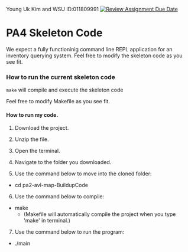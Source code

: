 Young Uk Kim and WSU ID:011809991
[![Review Assignment Due Date](https://classroom.github.com/assets/deadline-readme-button-22041afd0340ce965d47ae6ef1cefeee28c7c493a6346c4f15d667ab976d596c.svg)](https://classroom.github.com/a/pAwGQi_N)

# PA4 Skeleton Code
We expect a fully functioninig command line REPL application for an inventory querying system. Feel free to modify the skeleton code as you see fit.

### How to run the current skeleton code
`make` will compile and execute the skeleton code

Feel free to modify Makefile as you see fit.

#### How to run my code.
1. Download the project.

2. Unzip the file.

3. Open the terminal.

4. Navigate to the folder you downloaded.

5. Use the command below to move into the cloned folder:
- cd pa2-avl-map-BuildupCode

6. Use the command below to compile:
- make
    - (Makefile will automatically compile the project when you type 'make' in terminal.)

7. Use the command below to run the program:
- ./main